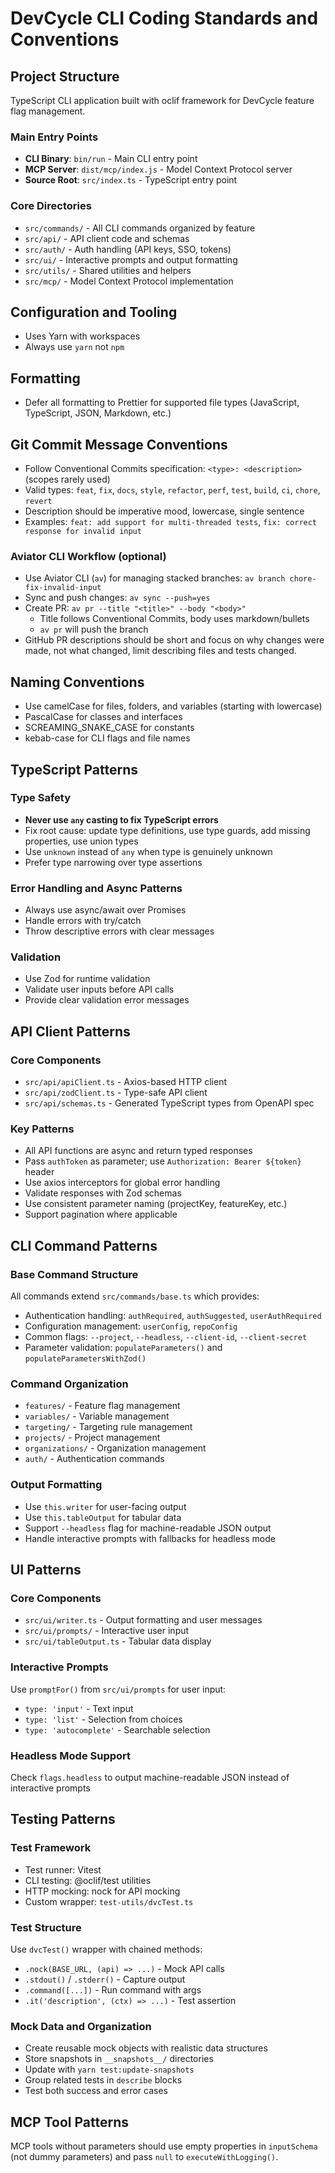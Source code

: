 # DevCycle CLI Coding Standards and Conventions

## Project Structure

TypeScript CLI application built with oclif framework for DevCycle feature flag management.

### Main Entry Points

- **CLI Binary**: `bin/run` - Main CLI entry point
- **MCP Server**: `dist/mcp/index.js` - Model Context Protocol server
- **Source Root**: `src/index.ts` - TypeScript entry point

### Core Directories

- `src/commands/` - All CLI commands organized by feature
- `src/api/` - API client code and schemas
- `src/auth/` - Auth handling (API keys, SSO, tokens)
- `src/ui/` - Interactive prompts and output formatting
- `src/utils/` - Shared utilities and helpers
- `src/mcp/` - Model Context Protocol implementation

## Configuration and Tooling

- Uses Yarn with workspaces
- Always use `yarn` not `npm`

## Formatting

- Defer all formatting to Prettier for supported file types (JavaScript, TypeScript, JSON, Markdown, etc.)

## Git Commit Message Conventions

- Follow Conventional Commits specification: `<type>: <description>` (scopes rarely used)
- Valid types: `feat`, `fix`, `docs`, `style`, `refactor`, `perf`, `test`, `build`, `ci`, `chore`, `revert`
- Description should be imperative mood, lowercase, single sentence
- Examples: `feat: add support for multi-threaded tests`, `fix: correct response for invalid input`

### Aviator CLI Workflow (optional)

- Use Aviator CLI (`av`) for managing stacked branches: `av branch chore-fix-invalid-input`
- Sync and push changes: `av sync --push=yes`
- Create PR: `av pr --title "<title>" --body "<body>"`
  - Title follows Conventional Commits, body uses markdown/bullets
  - `av pr` will push the branch
- GitHub PR descriptions should be short and focus on why changes were made, not what changed, limit describing files and tests changed.

## Naming Conventions

- Use camelCase for files, folders, and variables (starting with lowercase)
- PascalCase for classes and interfaces
- SCREAMING_SNAKE_CASE for constants
- kebab-case for CLI flags and file names

## TypeScript Patterns

### Type Safety

- **Never use `any` casting to fix TypeScript errors**
- Fix root cause: update type definitions, use type guards, add missing properties, use union types
- Use `unknown` instead of `any` when type is genuinely unknown
- Prefer type narrowing over type assertions

### Error Handling and Async Patterns

- Always use async/await over Promises
- Handle errors with try/catch
- Throw descriptive errors with clear messages

### Validation

- Use Zod for runtime validation
- Validate user inputs before API calls
- Provide clear validation error messages

## API Client Patterns

### Core Components

- `src/api/apiClient.ts` - Axios-based HTTP client
- `src/api/zodClient.ts` - Type-safe API client
- `src/api/schemas.ts` - Generated TypeScript types from OpenAPI spec

### Key Patterns

- All API functions are async and return typed responses
- Pass `authToken` as parameter; use `Authorization: Bearer ${token}` header
- Use axios interceptors for global error handling
- Validate responses with Zod schemas
- Use consistent parameter naming (projectKey, featureKey, etc.)
- Support pagination where applicable

## CLI Command Patterns

### Base Command Structure

All commands extend `src/commands/base.ts` which provides:

- Authentication handling: `authRequired`, `authSuggested`, `userAuthRequired`
- Configuration management: `userConfig`, `repoConfig`
- Common flags: `--project`, `--headless`, `--client-id`, `--client-secret`
- Parameter validation: `populateParameters()` and `populateParametersWithZod()`

### Command Organization

- `features/` - Feature flag management
- `variables/` - Variable management
- `targeting/` - Targeting rule management
- `projects/` - Project management
- `organizations/` - Organization management
- `auth/` - Authentication commands

### Output Formatting

- Use `this.writer` for user-facing output
- Use `this.tableOutput` for tabular data
- Support `--headless` flag for machine-readable JSON output
- Handle interactive prompts with fallbacks for headless mode

## UI Patterns

### Core Components

- `src/ui/writer.ts` - Output formatting and user messages
- `src/ui/prompts/` - Interactive user input
- `src/ui/tableOutput.ts` - Tabular data display

### Interactive Prompts

Use `promptFor()` from `src/ui/prompts` for user input:

- `type: 'input'` - Text input
- `type: 'list'` - Selection from choices
- `type: 'autocomplete'` - Searchable selection

### Headless Mode Support

Check `flags.headless` to output machine-readable JSON instead of interactive prompts

## Testing Patterns

### Test Framework

- Test runner: Vitest
- CLI testing: @oclif/test utilities
- HTTP mocking: nock for API mocking
- Custom wrapper: `test-utils/dvcTest.ts`

### Test Structure

Use `dvcTest()` wrapper with chained methods:

- `.nock(BASE_URL, (api) => ...)` - Mock API calls
- `.stdout()` / `.stderr()` - Capture output
- `.command([...])` - Run command with args
- `.it('description', (ctx) => ...)` - Test assertion

### Mock Data and Organization

- Create reusable mock objects with realistic data structures
- Store snapshots in `__snapshots__/` directories
- Update with `yarn test:update-snapshots`
- Group related tests in `describe` blocks
- Test both success and error cases

## MCP Tool Patterns

MCP tools without parameters should use empty properties in `inputSchema` (not dummy parameters) and pass `null` to `executeWithLogging()`.
